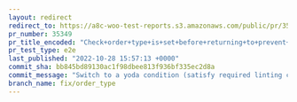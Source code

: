 ```yaml
---
layout: redirect
redirect_to: https://a8c-woo-test-reports.s3.amazonaws.com/public/pr/35349/e2e/index.html
pr_number: 35349
pr_title_encoded: "Check+order+type+is+set+before+returning+to+prevent+notice."
pr_test_type: e2e
last_published: "2022-10-28 15:57:13 +0000"
commit_sha: bb845bd89130ac1f98dbee813f936bf335ec2d8a
commit_message: "Switch to a yoda condition (satisfy required linting check)."
branch_name: fix/order_type
---
```

